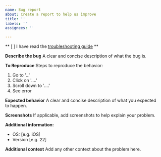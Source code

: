```yaml
---
name: Bug report
about: Create a report to help us improve
title: ''
labels: ''
assignees: ''

---
```


** [ ] I have read the [troubleshooting guide](https://foo.bar) **

**Describe the bug**
A clear and concise description of what the bug is.

**To Reproduce**
Steps to reproduce the behavior:
1. Go to '...'
2. Click on '....'
3. Scroll down to '....'
4. See error

**Expected behavior**
A clear and concise description of what you expected to happen.

**Screenshots**
If applicable, add screenshots to help explain your problem.

**Additional information:**
 - OS: [e.g. iOS]
 - Version [e.g. 22]

**Additional context**
Add any other context about the problem here.
